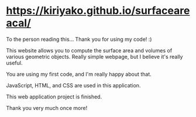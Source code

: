 # https://kiriyako.github.io/surfaceareacal/

To the person reading this...
Thank you for using my code! :)


This website allows you to compute the surface area and volumes of various geometric objects. Really simple webpage, but I believe it's really useful.

You are using my first code, and I'm really happy about that.

JavaScript, HTML, and CSS are used in this application.

This web application project is finished.

Thank you very much once more!
